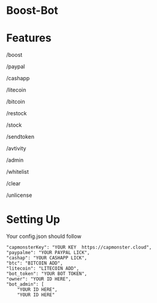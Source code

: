 # Boost-Bot

# Features

/boost

/paypal

/cashapp

/litecoin

/bitcoin

/restock

/stock

/sendtoken

/avtivity

/admin

/whitelist

/clear

/unlicense

# Setting Up 
Your config.json should follow


    "capmonsterKey": "YOUR KEY  https://capmonster.cloud",
    "paypalme": "YOUR PAYPAL LICK",
    "cashap": "YOUR CASHAPP LICK",
    "btc": "BITCOIN ADD",
    "litecoin": "LITECOIN ADD",
    "bot_token": "YOUR BOT TOKEN",
    "owner": "YOUR ID HERE",
    "bot_admin": [
        "YOUR ID HERE",
        "YOUR ID HERE"
